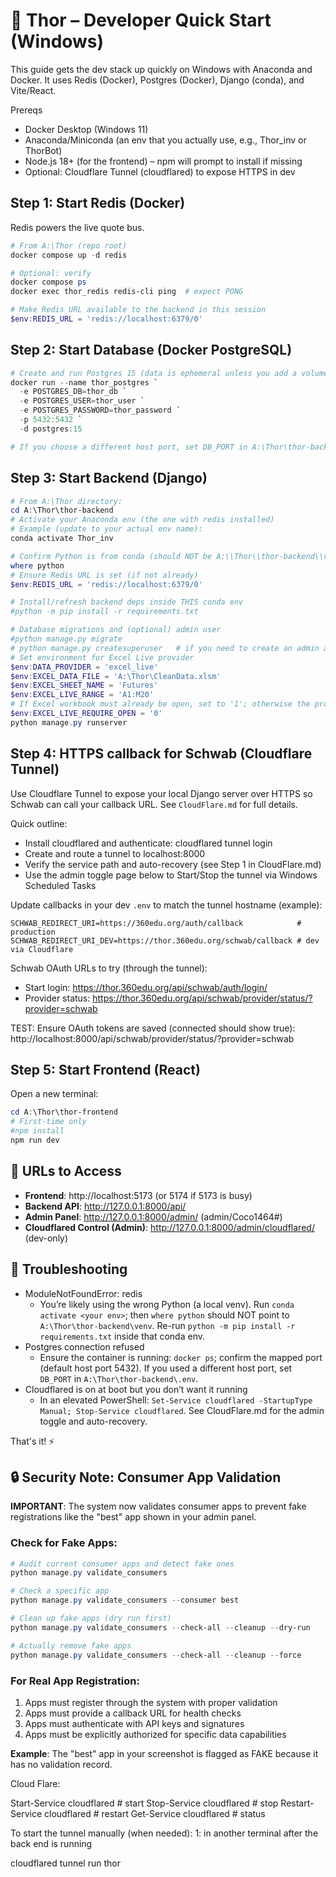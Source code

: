 # 🔨 Thor – Developer Quick Start (Windows)

This guide gets the dev stack up quickly on Windows with Anaconda and Docker.
It uses Redis (Docker), Postgres (Docker), Django (conda), and Vite/React.

Prereqs
- Docker Desktop (Windows 11)
- Anaconda/Miniconda (an env that you actually use, e.g., Thor_inv or ThorBot)
- Node.js 18+ (for the frontend) – npm will prompt to install if missing
- Optional: Cloudflare Tunnel (cloudflared) to expose HTTPS in dev

## Step 1: Start Redis (Docker)
Redis powers the live quote bus.

```powershell
# From A:\Thor (repo root)
docker compose up -d redis

# Optional: verify
docker compose ps
docker exec thor_redis redis-cli ping  # expect PONG

# Make Redis URL available to the backend in this session
$env:REDIS_URL = 'redis://localhost:6379/0'
```

## Step 2: Start Database (Docker PostgreSQL)
```powershell
# Create and run Postgres 15 (data is ephemeral unless you add a volume)
docker run --name thor_postgres `
  -e POSTGRES_DB=thor_db `
  -e POSTGRES_USER=thor_user `
  -e POSTGRES_PASSWORD=thor_password `
  -p 5432:5432 `
  -d postgres:15

# If you choose a different host port, set DB_PORT in A:\Thor\thor-backend\.env accordingly.
```

## Step 3: Start Backend (Django)
```powershell
# From A:\Thor directory:
cd A:\Thor\thor-backend
# Activate your Anaconda env (the one with redis installed)
# Example (update to your actual env name):
conda activate Thor_inv

# Confirm Python is from conda (should NOT be A:\\Thor\\thor-backend\\venv\\...)
where python
# Ensure Redis URL is set (if not already)
$env:REDIS_URL = 'redis://localhost:6379/0'

# Install/refresh backend deps inside THIS conda env
#python -m pip install -r requirements.txt

# Database migrations and (optional) admin user
#python manage.py migrate
# python manage.py createsuperuser   # if you need to create an admin account
# Set environment for Excel Live provider
$env:DATA_PROVIDER = 'excel_live'
$env:EXCEL_DATA_FILE = 'A:\Thor\CleanData.xlsm'
$env:EXCEL_SHEET_NAME = 'Futures'
$env:EXCEL_LIVE_RANGE = 'A1:M20'
# If Excel workbook must already be open, set to '1'; otherwise the provider will open it
$env:EXCEL_LIVE_REQUIRE_OPEN = '0'
python manage.py runserver
```


## Step 4: HTTPS callback for Schwab (Cloudflare Tunnel)
Use Cloudflare Tunnel to expose your local Django server over HTTPS so Schwab can call your callback URL. See `CloudFlare.md` for full details.

Quick outline:
- Install cloudflared and authenticate: cloudflared tunnel login
- Create and route a tunnel to localhost:8000
- Verify the service path and auto-recovery (see Step 1 in CloudFlare.md)
- Use the admin toggle page below to Start/Stop the tunnel via Windows Scheduled Tasks

Update callbacks in your dev `.env` to match the tunnel hostname (example):
```
SCHWAB_REDIRECT_URI=https://360edu.org/auth/callback            # production
SCHWAB_REDIRECT_URI_DEV=https://thor.360edu.org/schwab/callback # dev via Cloudflare
```

Schwab OAuth URLs to try (through the tunnel):
- Start login: https://thor.360edu.org/api/schwab/auth/login/
- Provider status: https://thor.360edu.org/api/schwab/provider/status/?provider=schwab

TEST: Ensure OAuth tokens are saved (connected should show true):
http://localhost:8000/api/schwab/provider/status/?provider=schwab

## Step 5: Start Frontend (React)
Open a new terminal:
```powershell
cd A:\Thor\thor-frontend
# First-time only
#npm install
npm run dev
```

## 🎯 URLs to Access
- **Frontend**: http://localhost:5173 (or 5174 if 5173 is busy)
- **Backend API**: http://127.0.0.1:8000/api/
- **Admin Panel**: http://127.0.0.1:8000/admin/ (admin/Coco1464#)
- **Cloudflared Control (Admin)**: http://127.0.0.1:8000/admin/cloudflared/ (dev-only)

## 🔧 Troubleshooting
- ModuleNotFoundError: redis
  - You’re likely using the wrong Python (a local venv). Run `conda activate <your env>`; then `where python` should NOT point to `A:\Thor\thor-backend\venv`. Re-run `python -m pip install -r requirements.txt` inside that conda env.
- Postgres connection refused
  - Ensure the container is running: `docker ps`; confirm the mapped port (default host port 5432). If you used a different host port, set `DB_PORT` in `A:\Thor\thor-backend\.env`.
- Cloudflared is on at boot but you don’t want it running
  - In an elevated PowerShell: `Set-Service cloudflared -StartupType Manual; Stop-Service cloudflared`. See CloudFlare.md for the admin toggle and auto-recovery.

That's it! ⚡

## 🔒 Security Note: Consumer App Validation

**IMPORTANT**: The system now validates consumer apps to prevent fake registrations like the "best" app shown in your admin panel.

### Check for Fake Apps:
```powershell
# Audit current consumer apps and detect fake ones
python manage.py validate_consumers

# Check a specific app
python manage.py validate_consumers --consumer best

# Clean up fake apps (dry run first)
python manage.py validate_consumers --check-all --cleanup --dry-run

# Actually remove fake apps
python manage.py validate_consumers --check-all --cleanup --force
```

### For Real App Registration:
1. Apps must register through the system with proper validation
2. Apps must provide a callback URL for health checks
3. Apps must authenticate with API keys and signatures
4. Apps must be explicitly authorized for specific data capabilities

**Example**: The "best" app in your screenshot is flagged as FAKE because it has no validation record.


Cloud Flare:

Start-Service cloudflared       # start
Stop-Service cloudflared        # stop
Restart-Service cloudflared     # restart
Get-Service cloudflared         # status

To start the tunnel manually (when needed):
1: in another terminal after the back end is running

cloudflared tunnel run thor